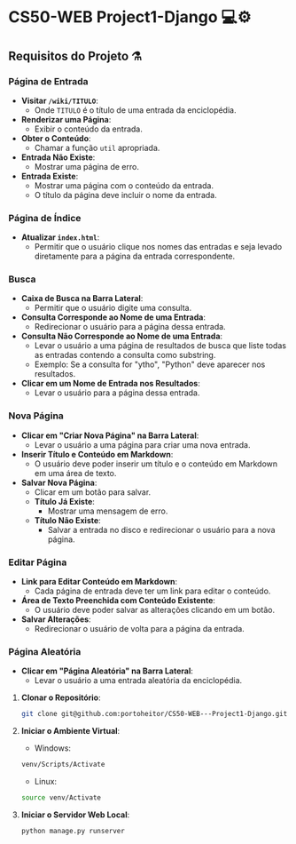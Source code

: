 # CS50-WEB Project1-Django 💻⚙️

## Requisitos do Projeto ⚗️

### Página de Entrada

- **Visitar `/wiki/TITULO`**:
  - Onde `TITULO` é o título de uma entrada da enciclopédia.
- **Renderizar uma Página**:
  - Exibir o conteúdo da entrada.
- **Obter o Conteúdo**:
  - Chamar a função `util` apropriada.
- **Entrada Não Existe**:
  - Mostrar uma página de erro.
- **Entrada Existe**:
  - Mostrar uma página com o conteúdo da entrada.
  - O título da página deve incluir o nome da entrada.

### Página de Índice

- **Atualizar `index.html`**:
  - Permitir que o usuário clique nos nomes das entradas e seja levado diretamente para a página da entrada correspondente.

### Busca

- **Caixa de Busca na Barra Lateral**:
  - Permitir que o usuário digite uma consulta.
- **Consulta Corresponde ao Nome de uma Entrada**:
  - Redirecionar o usuário para a página dessa entrada.
- **Consulta Não Corresponde ao Nome de uma Entrada**:
  - Levar o usuário a uma página de resultados de busca que liste todas as entradas contendo a consulta como substring.
  - Exemplo: Se a consulta for "ytho", "Python" deve aparecer nos resultados.
- **Clicar em um Nome de Entrada nos Resultados**:
  - Levar o usuário para a página dessa entrada.

### Nova Página

- **Clicar em "Criar Nova Página" na Barra Lateral**:
  - Levar o usuário a uma página para criar uma nova entrada.
- **Inserir Título e Conteúdo em Markdown**:
  - O usuário deve poder inserir um título e o conteúdo em Markdown em uma área de texto.
- **Salvar Nova Página**:
  - Clicar em um botão para salvar.
  - **Título Já Existe**:
    - Mostrar uma mensagem de erro.
  - **Título Não Existe**:
    - Salvar a entrada no disco e redirecionar o usuário para a nova página.

### Editar Página

- **Link para Editar Conteúdo em Markdown**:
  - Cada página de entrada deve ter um link para editar o conteúdo.
- **Área de Texto Preenchida com Conteúdo Existente**:
  - O usuário deve poder salvar as alterações clicando em um botão.
- **Salvar Alterações**:
  - Redirecionar o usuário de volta para a página da entrada.

### Página Aleatória

- **Clicar em "Página Aleatória" na Barra Lateral**:
  - Levar o usuário a uma entrada aleatória da enciclopédia.
 
1. **Clonar o Repositório**:
   ```bash
   git clone git@github.com:portoheitor/CS50-WEB---Project1-Django.git
   ```

2. **Iniciar o Ambiente Virtual**:
   - Windows:
   ```bash
   venv/Scripts/Activate
   ```
    - Linux:
   ```bash
   source venv/Activate
   ```

3. **Iniciar o Servidor Web Local**:
   ```bash
   python manage.py runserver
   ```
